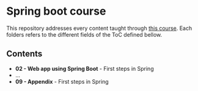 # Spring boot course

This repository addresses every content taught through [this course](https://www.udemy.com/course/spring-boot-tutorial-for-beginners/). Each folders refers to the different fields of the ToC defined bellow.

## Contents
* **02 - Web app using Spring Boot** - First steps in Spring
* ...
* **09 - Appendix** - First steps in Spring

